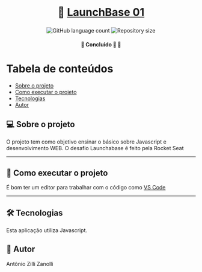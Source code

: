 <h1 align="center">
     🚀 <a href="#" alt="Launchbase01"> LaunchBase 01 </a>
</h1>

<h3 align="center">

</h3>

<p align="center">
  <img alt="GitHub language count" src="https://img.shields.io/github/languages/count/antonioZZanolli/bootcamp-launchbase-desafios-01?color=%2304D361">

  <img alt="Repository size" src="https://img.shields.io/github/repo-size/antonioZZanolli/bootcamp-launchbase-desafios-01">
      
 
</p>

<h4 align="center">
	🚧   Concluído 🚀 🚧
</h4>

Tabela de conteúdos
=================
<!--ts-->
   * [Sobre o projeto](#-sobre-o-projeto)
   * [Como executar o projeto](#-como-executar-o-projeto)
   * [Tecnologias](#-tecnologias)
   * [Autor](#-autor)
<!--te-->


## 💻 Sobre o projeto
O projeto tem como objetivo ensinar o básico sobre Javascript e desenvolvimento WEB. O desafio Launchabase é feito pela Rocket Seat

---

## 🚀 Como executar o projeto
É bom ter um editor para trabalhar com o código como [VS Code](https://code.visualstudio.com/)

---

## 🛠 Tecnologias
Esta aplicação utiliza Javascript.

## 🦸 Autor
Antônio Zilli Zanolli
